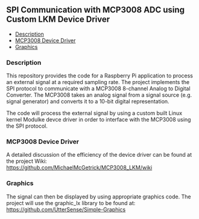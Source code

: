 ## SPI Communication with MCP3008 ADC using Custom LKM Device Driver

* [Description](#description)
* [MCP3008 Device Driver](#driver)
* [Graphics](#graphics)

### Description
This repository provides the code for a Raspberry Pi application
to process an external signal at a required sampling rate. The
project implements the SPI protocol to communicate with a MCP3008
8-channel Analog to Digital Converter. The MCP3008 takes an analog
signal from a signal source (e.g. signal generator) and converts it
to a 10-bit digital representation.

The code will process the external signal by using a custom built 
Linux kernel Modulke devce driver in order to interface with the MCP3008
using the SPI protocol.

### MCP3008 Device Driver

A detailed discussion of the efficiency of the device driver can be found at the project Wiki:\
https://github.com/MichaelMcGetrick/MCP3008_LKM/wiki

       	    	    
		
### Graphics		   
The signal can then be displayed by using appropriate graphics
code. The project will use the graphic_lx library to be found at:\
https://github.com/UtterSense/Simple-Graphics
     
       
       
       
       
             		
      
      
              
